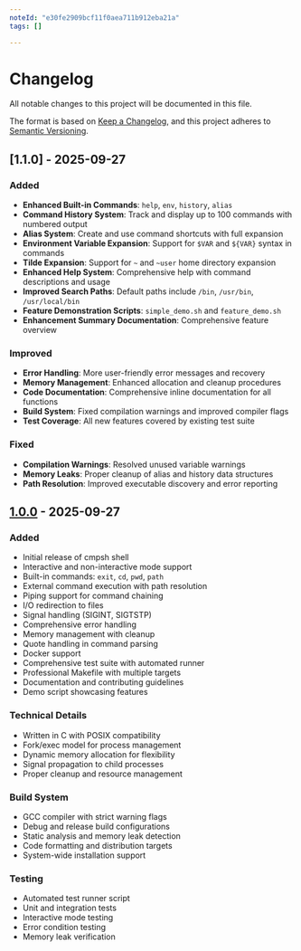 ```yaml
---
noteId: "e30fe2909bcf11f0aea711b912eba21a"
tags: []

---
```


# Changelog

All notable changes to this project will be documented in this file.

The format is based on [Keep a Changelog](https://keepachangelog.com/en/1.0.0/),
and this project adheres to [Semantic Versioning](https://semver.org/spec/v2.0.0.html).

## [1.1.0] - 2025-09-27

### Added

- **Enhanced Built-in Commands**: `help`, `env`, `history`, `alias`
- **Command History System**: Track and display up to 100 commands with numbered output
- **Alias System**: Create and use command shortcuts with full expansion
- **Environment Variable Expansion**: Support for `$VAR` and `${VAR}` syntax in commands
- **Tilde Expansion**: Support for `~` and `~user` home directory expansion
- **Enhanced Help System**: Comprehensive help with command descriptions and usage
- **Improved Search Paths**: Default paths include `/bin`, `/usr/bin`, `/usr/local/bin`
- **Feature Demonstration Scripts**: `simple_demo.sh` and `feature_demo.sh`
- **Enhancement Summary Documentation**: Comprehensive feature overview

### Improved

- **Error Handling**: More user-friendly error messages and recovery
- **Memory Management**: Enhanced allocation and cleanup procedures
- **Code Documentation**: Comprehensive inline documentation for all functions
- **Build System**: Fixed compilation warnings and improved compiler flags
- **Test Coverage**: All new features covered by existing test suite

### Fixed

- **Compilation Warnings**: Resolved unused variable warnings
- **Memory Leaks**: Proper cleanup of alias and history data structures
- **Path Resolution**: Improved executable discovery and error reporting

## [1.0.0] - 2025-09-27

### Added

- Initial release of cmpsh shell
- Interactive and non-interactive mode support
- Built-in commands: `exit`, `cd`, `pwd`, `path`
- External command execution with path resolution
- Piping support for command chaining
- I/O redirection to files
- Signal handling (SIGINT, SIGTSTP)
- Comprehensive error handling
- Memory management with cleanup
- Quote handling in command parsing
- Docker support
- Comprehensive test suite with automated runner
- Professional Makefile with multiple targets
- Documentation and contributing guidelines
- Demo script showcasing features

### Technical Details

- Written in C with POSIX compatibility
- Fork/exec model for process management
- Dynamic memory allocation for flexibility
- Signal propagation to child processes
- Proper cleanup and resource management

### Build System

- GCC compiler with strict warning flags
- Debug and release build configurations
- Static analysis and memory leak detection
- Code formatting and distribution targets
- System-wide installation support

### Testing

- Automated test runner script
- Unit and integration tests
- Interactive mode testing
- Error condition testing
- Memory leak verification

[1.0.0]: https://github.com/your-username/cmpsh/releases/tag/v1.0.0
